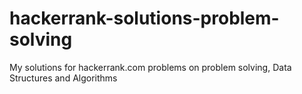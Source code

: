 # hackerrank-solutions-problem-solving
My solutions for hackerrank.com problems on problem solving, Data Structures and Algorithms
